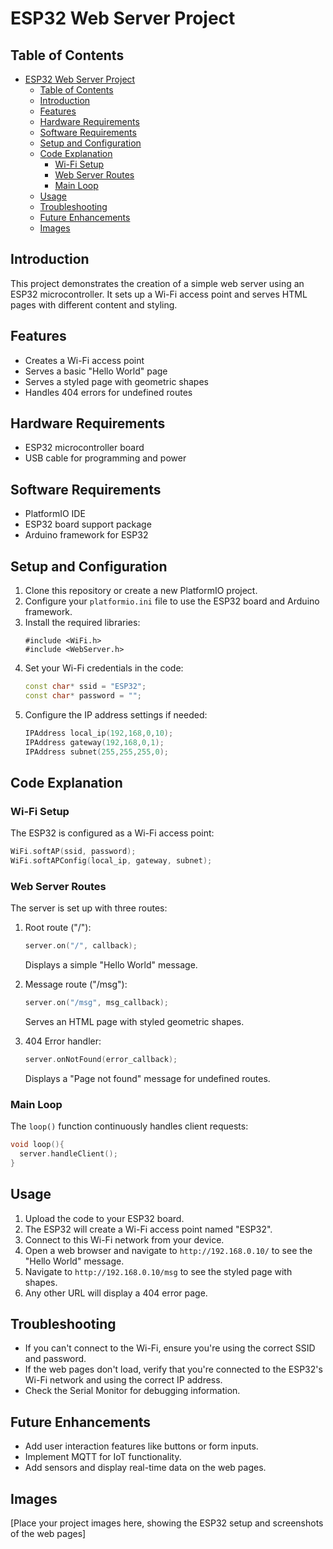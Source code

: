 # ESP32 Web Server Project

## Table of Contents
- [ESP32 Web Server Project](#esp32-web-server-project)
  - [Table of Contents](#table-of-contents)
  - [Introduction](#introduction)
  - [Features](#features)
  - [Hardware Requirements](#hardware-requirements)
  - [Software Requirements](#software-requirements)
  - [Setup and Configuration](#setup-and-configuration)
  - [Code Explanation](#code-explanation)
    - [Wi-Fi Setup](#wi-fi-setup)
    - [Web Server Routes](#web-server-routes)
    - [Main Loop](#main-loop)
  - [Usage](#usage)
  - [Troubleshooting](#troubleshooting)
  - [Future Enhancements](#future-enhancements)
  - [Images](#images)

## Introduction
This project demonstrates the creation of a simple web server using an ESP32 microcontroller. It sets up a Wi-Fi access point and serves HTML pages with different content and styling.

## Features
- Creates a Wi-Fi access point
- Serves a basic "Hello World" page
- Serves a styled page with geometric shapes
- Handles 404 errors for undefined routes

## Hardware Requirements
- ESP32 microcontroller board
- USB cable for programming and power

## Software Requirements
- PlatformIO IDE
- ESP32 board support package
- Arduino framework for ESP32

## Setup and Configuration

1. Clone this repository or create a new PlatformIO project.
2. Configure your `platformio.ini` file to use the ESP32 board and Arduino framework.
3. Install the required libraries:
   ```
   #include <WiFi.h>
   #include <WebServer.h>
   ```
4. Set your Wi-Fi credentials in the code:
   ```cpp
   const char* ssid = "ESP32";
   const char* password = "";
   ```
5. Configure the IP address settings if needed:
   ```cpp
   IPAddress local_ip(192,168,0,10);
   IPAddress gateway(192,168,0,1);
   IPAddress subnet(255,255,255,0);
   ```

## Code Explanation

### Wi-Fi Setup
The ESP32 is configured as a Wi-Fi access point:

```cpp
WiFi.softAP(ssid, password);
WiFi.softAPConfig(local_ip, gateway, subnet);
```

### Web Server Routes
The server is set up with three routes:

1. Root route ("/"):
   ```cpp
   server.on("/", callback);
   ```
   Displays a simple "Hello World" message.

2. Message route ("/msg"):
   ```cpp
   server.on("/msg", msg_callback);
   ```
   Serves an HTML page with styled geometric shapes.

3. 404 Error handler:
   ```cpp
   server.onNotFound(error_callback);
   ```
   Displays a "Page not found" message for undefined routes.

### Main Loop
The `loop()` function continuously handles client requests:

```cpp
void loop(){
  server.handleClient();
}
```

## Usage
1. Upload the code to your ESP32 board.
2. The ESP32 will create a Wi-Fi access point named "ESP32".
3. Connect to this Wi-Fi network from your device.
4. Open a web browser and navigate to `http://192.168.0.10/` to see the "Hello World" message.
5. Navigate to `http://192.168.0.10/msg` to see the styled page with shapes.
6. Any other URL will display a 404 error page.

## Troubleshooting
- If you can't connect to the Wi-Fi, ensure you're using the correct SSID and password.
- If the web pages don't load, verify that you're connected to the ESP32's Wi-Fi network and using the correct IP address.
- Check the Serial Monitor for debugging information.

## Future Enhancements
- Add user interaction features like buttons or form inputs.
- Implement MQTT for IoT functionality.
- Add sensors and display real-time data on the web pages.

## Images
[Place your project images here, showing the ESP32 setup and screenshots of the web pages]